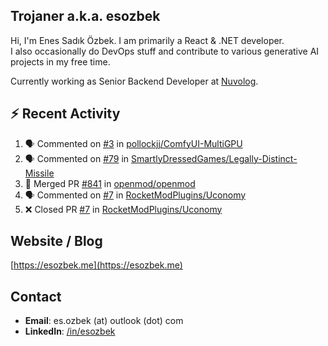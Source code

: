 ##  Trojaner a.k.a. esozbek
Hi, I'm Enes Sadık Özbek. I am primarily a React & .NET developer.  
I also occasionally do DevOps stuff and contribute to various generative AI projects in my free time.

Currently working as Senior Backend Developer at [Nuvolog](https://nuvolog.com/).

## :zap: Recent Activity

<!--START_SECTION:activity-->
1. 🗣 Commented on [#3](https://github.com/pollockjj/ComfyUI-MultiGPU/issues/3#issuecomment-2564780063) in [pollockjj/ComfyUI-MultiGPU](https://github.com/pollockjj/ComfyUI-MultiGPU)
2. 🗣 Commented on [#79](https://github.com/SmartlyDressedGames/Legally-Distinct-Missile/pull/79#issuecomment-2470726964) in [SmartlyDressedGames/Legally-Distinct-Missile](https://github.com/SmartlyDressedGames/Legally-Distinct-Missile)
3. 🎉 Merged PR [#841](https://github.com/openmod/openmod/pull/841) in [openmod/openmod](https://github.com/openmod/openmod)
4. 🗣 Commented on [#7](https://github.com/RocketModPlugins/Uconomy/pull/7#issuecomment-2367294203) in [RocketModPlugins/Uconomy](https://github.com/RocketModPlugins/Uconomy)
5. ❌ Closed PR [#7](https://github.com/RocketModPlugins/Uconomy/pull/7) in [RocketModPlugins/Uconomy](https://github.com/RocketModPlugins/Uconomy)
<!--END_SECTION:activity-->

## Website / Blog
[https://esozbek.me](https://esozbek.me)

## Contact
- **Email**: es.ozbek (at) outlook (dot) com
- **LinkedIn**: [/in/esozbek](https://linkedin.com/in/esozbek)
